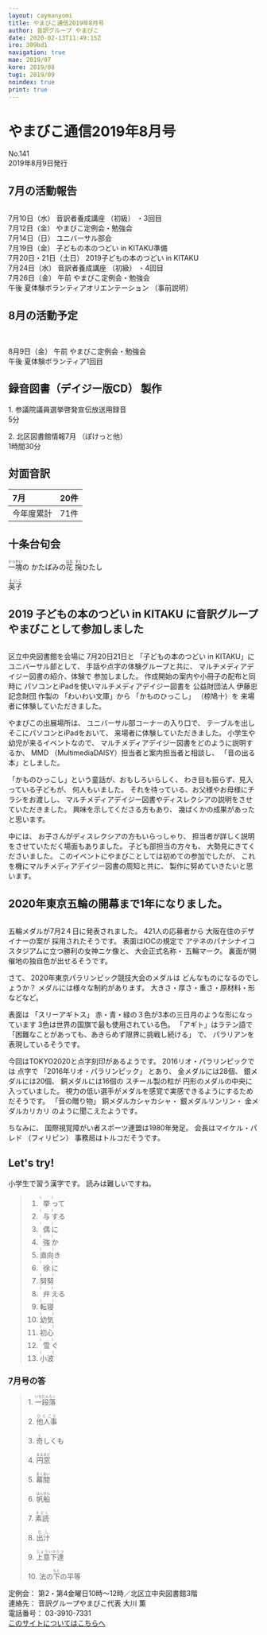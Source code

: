 ```yaml
---
layout: caymanyomi
title: やまびこ通信2019年8月号
author: 音訳グループ やまびこ
date: 2020-02-13T11:49:15Z
iro: 309bd1
navigation: true
mae: 2019/07
kore: 2019/08
tugi: 2019/09
noindex: true
print: true
---
```

   

# <span data-dur="4.066" data-begin="2.050" id="xmri_0001">やまびこ通信2019年8月号</span>

<span data-dur="2.597" data-begin="6.098" id="xmri_0002">No.141</span>  
<span data-dur="3.795" data-begin="8.695" id="xmri_0003">2019年8月9日発行</span>

## <span data-dur="2.707" data-begin="17.037" id="xmri_0006">7月の活動報告</span>

<img class="migi" src="media/08/cut1.png" alt="" />


<span data-dur="2.013" data-begin="19.744" id="xmri_0007">7月10日（水）</span>
<span data-dur="1.979" data-begin="21.757" id="xmri_0008">音訳者養成講座</span>
<span data-dur="1.038" data-begin="23.736" id="xmri_0009">（初級）</span>
<span data-dur="2.035" data-begin="24.774" id="xmri_000A">・3回目</span>  
<span data-dur="2.271" data-begin="26.809" id="xmri_000B">7月12日（金）</span>
<span data-dur="3.599" data-begin="29.080" id="xmri_000C">やまびこ定例会・勉強会</span>  
<span data-dur="2.3" data-begin="32.679" id="xmri_000D">7月14日（日）</span>
<span data-dur="2.626" data-begin="34.979" id="xmri_000E">ユニバーサル部会</span>  
<span data-dur="2.318" data-begin="37.605" id="xmri_000F">7月19日（金）</span>
<span data-dur="4.141" data-begin="39.923" id="xmri_0010">子どもの本のつどい in KITAKU準備</span>  
<span data-dur="3.391" data-begin="44.064" id="xmri_0011">7月20日・21日（土日）</span>
<span data-dur="4.709" data-begin="47.455" id="xmri_0012">2019子どもの本のつどい in KITAKU</span>  
<span data-dur="2.39" data-begin="52.164" id="xmri_0013">7月24日（水）</span>
<span data-dur="1.979" data-begin="54.554" id="xmri_0014">音訳者養成講座</span>
<span data-dur="1.038" data-begin="56.533" id="xmri_0015">（初級）</span>
<span data-dur="2.16" data-begin="57.571" id="xmri_0016">・4回目</span>  
<span data-dur="2.515" data-begin="59.731" id="xmri_0017">7月26日（金）</span>
<span data-dur="0.994" data-begin="62.246" id="xmri_0018">午前</span>
<span data-dur="3.6" data-begin="63.240" id="xmri_0019">やまびこ定例会・勉強会</span>  
<span data-dur="0.865" data-begin="66.840" id="xmri_001A">午後</span>
<span data-dur="3" data-begin="67.705" id="xmri_001B">夏体験ボランティアオリエンテーション</span>
<span data-dur="3.04" data-begin="70.705" id="xmri_001C">（事前説明）</span>

## <span data-dur="2.626" data-begin="73.745" id="xmri_001D">8月の活動予定</span>

<img class="migi" src="media/08/cut2.png" alt="" />
<img class="migi" src="media/08/cut3.png" alt="" />


<span data-dur="2.155" data-begin="76.371" id="xmri_001E">8月9日（金）</span>
<span data-dur="0.994" data-begin="78.526" id="xmri_001F">午前</span>
<span data-dur="3.599" data-begin="79.520" id="xmri_0020">やまびこ定例会・勉強会</span>  
<span data-dur="0.866" data-begin="83.119" id="xmri_0021">午後</span>
<span data-dur="3.937" data-begin="83.985" id="xmri_0022">夏体験ボランティア1回目</span>

## <span data-dur="3.853" data-begin="87.922" id="xmri_0023">録音図書（デイジー版CD） 製作</span>

<span data-dur="1.458" data-begin="91.775" id="xmri_0024"></span>
<span data-dur="0.806" data-begin="93.233" id="xmri_0025">1.</span>
<span data-dur="4.156" data-begin="94.039" id="xmri_0026">参議院議員選挙啓発宣伝放送用録音</span>  
<span data-dur="1.482" data-begin="98.195" id="xmri_0027">5分</span>

<span data-dur="0.696" data-begin="99.677" id="xmri_0028">2.</span>
<span data-dur="2.42" data-begin="100.373" id="xmri_0029">北区図書館情報7月</span>
<span data-dur="1.549" data-begin="102.793" id="xmri_002A">（ぽけっと他）</span>  
<span data-dur="3.457" data-begin="104.342" id="xmri_002B">1時間30分</span>

## <span data-dur="2.022" data-begin="107.799" id="xmri_002C">対面音訳</span>

<span data-dur="1.143" data-begin="109.821" id="xmri_002D">7月</span>|<span data-dur="2.01" data-begin="110.964" id="xmri_002E">20件</span>
|:---|---:|
<span data-dur="1.603" data-begin="112.974" id="xmri_002F">今年度累計</span>|<span data-dur="3.118" data-begin="114.577" id="xmri_0030">71件</span>

## <span data-dur="2.117" data-begin="117.695" id="xmri_0031">十条台句会</span>

<span data-dur="10.285" data-begin="119.812" id="xmri_0032"><ruby>一塊<rt>いっかい</rt></ruby>の
かたばみの<ruby>花<rt>はな</rt></ruby>
<ruby>掬<rt>すく</rt></ruby>ひたし</span>

<span data-dur="2.538" data-begin="130.097" id="xmri_0038" class="haigo"><ruby>英子<rt>えいこ</rt></ruby></span>

## <span data-dur="3.57" data-begin="132.635" id="xmri_0039">2019 子どもの本のつどい in KITAKU に</span><span data-dur="3.638" data-begin="136.205" id="xmri_003A">音訳グループやまびことして参加しました</span>

<img class="migi" src="media/08/cut4.png" alt="" />

<span data-dur="2.863" data-begin="139.843" id="xmri_003B">区立中央図書館を会場に</span>
<span data-dur="2.812" data-begin="142.706" id="xmri_003C">7月20日21日と</span>
<span data-dur="2.755" data-begin="145.518" id="xmri_003D">「子どもの本のつどい in KITAKU」に</span>
<span data-dur="1.866" data-begin="148.273" id="xmri_003E">ユニバーサル部として、</span>
<span data-dur="2.947" data-begin="150.139" id="xmri_003F">手話や点字の体験グループと共に、</span>
<span data-dur="3.436" data-begin="153.086" id="xmri_0040">マルチメディアデイジー図書の紹介、体験で</span>
<span data-dur="2.263" data-begin="156.522" id="xmri_0041">参加しました。</span>
<span data-dur="4.365" data-begin="158.785" id="xmri_0042">作成開始の案内や小冊子の配布と同時に</span>
<span data-dur="4.331" data-begin="163.150" id="xmri_0043">パソコンとiPadを使いマルチメディアデイジー図書を</span>
<span data-dur="4.293" data-begin="167.499" id="xmri_0044">公益財団法人 伊藤忠記念財団 作製の</span>
<span data-dur="1.668" data-begin="171.792" id="xmri_0045">「わいわい文庫」から</span>
<span data-dur="1.487" data-begin="173.460" id="xmri_0046">「かものひっこし」</span>
<span data-dur="1.49" data-begin="174.947" id="xmri_0047">（椋鳩十）を</span>
<span data-dur="4.067" data-begin="176.437" id="xmri_0048">来場者に体験していただきました。</span>

<span data-dur="2.133" data-begin="180.504" id="xmri_0049">やまびこの出展場所は、</span>
<span data-dur="2.59" data-begin="182.637" id="xmri_004A">ユニバーサル部コーナーの入り口で、</span>
<span data-dur="1.416" data-begin="185.227" id="xmri_004B">テーブルを出し</span>
<span data-dur="3.15" data-begin="186.643" id="xmri_004C">そこにパソコンとiPadをおいて、</span>
<span data-dur="3.567" data-begin="189.793" id="xmri_004D">来場者に体験していただきました。</span>
<span data-dur="2.95" data-begin="193.360" id="xmri_004E">小学生や幼児が来るイベントなので、</span>
<span data-dur="3.867" data-begin="196.310" id="xmri_004F">マルチメディアデイジー図書をどのように説明するか、</span>
<span data-dur="1.204" data-begin="200.177" id="xmri_0050">MMD</span>
<span data-dur="4.639" data-begin="201.381" id="xmri_0051">（MultimediaDAISY）担当者と案内担当者と相談し、</span>
<span data-dur="3.315" data-begin="206.020" id="xmri_0052">「音の出る本」としました。</span>

<span data-dur="3.328" data-begin="209.335" id="xmri_0053">「かものひっこし」という童話が、おもしろいらしく、</span>
<span data-dur="2.88" data-begin="212.663" id="xmri_0054">わき目も振らず、見入っている子どもが、</span>
<span data-dur="2.36" data-begin="215.543" id="xmri_0055">何人もいました。</span>
<span data-dur="4.481" data-begin="217.903" id="xmri_0056">それを待っている、お父様やお母様にチラシをお渡しし、</span>
<span data-dur="5.845" data-begin="222.384" id="xmri_0057">マルチメディアデイジー図書やディスレクシアの説明をさせていただきました。</span>
<span data-dur="2.618" data-begin="228.229" id="xmri_0058">興味を示してくださる方もあり、</span>
<span data-dur="4.211" data-begin="230.847" id="xmri_0059">幾ばくかの成果があったと思います。</span>

<span data-dur="1.137" data-begin="235.058" id="xmri_005A">中には、</span>
<span data-dur="3.494" data-begin="236.195" id="xmri_005B">お子さんがディスレクシアの方もいらっしゃり、</span>
<span data-dur="5.768" data-begin="239.689" id="xmri_005C">担当者が詳しく説明をさせていただく場面もありました。</span>
<span data-dur="2.317" data-begin="245.457" id="xmri_005D">子ども部担当の方々も、</span>
<span data-dur="3.879" data-begin="247.774" id="xmri_005E">大勢見にきてくださいました。</span>
<span data-dur="4.317" data-begin="251.653" id="xmri_005F">このイベントにやまびことしては初めての参加でしたが、</span>
<span data-dur="3.999" data-begin="255.970" id="xmri_0060">これを機にマルチメディアデイジー図書の周知と共に、</span>
<span data-dur="4.433" data-begin="259.969" id="xmri_0061">製作に努めていきたいと思います。</span>

## <span data-dur="5.792" data-begin="264.402" id="xmri_0062">2020年東京五輪の開幕まで1年になりました。</span>

<img class="migi" src="media/08/cut5.png" alt="" />


<span data-dur="4.831" data-begin="270.194" id="xmri_0063">五輪メダルが7月2４日に発表されました。</span>
<span data-dur="2.74" data-begin="275.025" id="xmri_0064">421人の応募者から</span>
<span data-dur="4.997" data-begin="277.765" id="xmri_0065">大阪在住のデザイナーの案が 採用されたそうです。</span>
<span data-dur="2.883" data-begin="282.762" id="xmri_0066">表面はIOCの規定で</span>
<span data-dur="4.93" data-begin="285.645" id="xmri_0067">アテネのパナシナイコスタジアムに立つ勝利の女神ニケ像と、</span>
<span data-dur="2.072" data-begin="290.575" id="xmri_0068">大会正式名称・</span>
<span data-dur="2.147" data-begin="292.647" id="xmri_0069">五輪マーク。</span>
<span data-dur="5.203" data-begin="294.794" id="xmri_006A">裏面が開催地の独自色が出せるそうです。</span>

<span data-dur="0.889" data-begin="299.997" id="xmri_006B">さて、</span>
<span data-dur="4.192" data-begin="300.886" id="xmri_006C">2020年東京パラリンピック競技大会のメダルは</span>
<span data-dur="3.534" data-begin="305.078" id="xmri_006D">どんなものになるのでしょうか？</span>
<span data-dur="4.258" data-begin="308.612" id="xmri_006E">メダルには様々な制約があります。</span>
<span data-dur="5.841" data-begin="312.870" id="xmri_006F">大きさ・厚さ・重さ・原材料・形などなど。</span>

<span data-dur="1.193" data-begin="318.711" id="xmri_0070">表面は</span>
<span data-dur="1.46" data-begin="319.904" id="xmri_0071">「スリーアギトス」</span>
<span data-dur="6.119" data-begin="321.364" id="xmri_0072">赤・青・緑の３色が3本の三日月のような形になっています</span>
<span data-dur="5.409" data-begin="327.483" id="xmri_0073">3色は世界の国旗で最も使用されている色。</span>
<span data-dur="1.737" data-begin="332.892" id="xmri_0074">「アギト」はラテン語で</span>
<span data-dur="4.408" data-begin="334.629" id="xmri_0075">「困難なことがあっても、あきらめず限界に挑戦し続ける」</span>
<span data-dur="0.719" data-begin="339.037" id="xmri_0076">で、</span>
<span data-dur="3.904" data-begin="339.756" id="xmri_0077">パラリアンを表現しているそうです。</span>

<span data-dur="6.071" data-begin="343.660" id="xmri_0078">今回はTOKYO2020と点字刻印があるようです。</span>
<span data-dur="3.1" data-begin="349.731" id="xmri_0079">2016リオ・パラリンピックでは</span>
<span data-dur="1.026" data-begin="352.831" id="xmri_007A">点字で</span>
<span data-dur="2.989" data-begin="353.857" id="xmri_007B">「2016年リオ・パラリンピック」</span>
<span data-dur="0.886" data-begin="356.846" id="xmri_007C">とあり、</span>
<span data-dur="2.171" data-begin="357.732" id="xmri_007D">金メダルには28個、</span>
<span data-dur="1.94" data-begin="359.903" id="xmri_007E">銀メダルには20個、</span>
<span data-dur="2.117" data-begin="361.843" id="xmri_007F">銅メダルには16個の</span>
<span data-dur="1.855" data-begin="363.960" id="xmri_0080">スチール製の粒が</span>
<span data-dur="3.779" data-begin="365.815" id="xmri_0081">円形のメダルの中央に入っていました。</span>
<span data-dur="6.919" data-begin="369.594" id="xmri_0082">視力の低い選手がメダルを感覚で実感できるようにするためだそうです。</span>
<span data-dur="1.505" data-begin="376.513" id="xmri_0083">「音の贈り物」</span>
<span data-dur="1.883" data-begin="378.018" id="xmri_0084">銅メダルカシャカシャ・</span>
<span data-dur="1.853" data-begin="379.901" id="xmri_0085">銀メダルリンリン・</span>
<span data-dur="1.856" data-begin="381.754" id="xmri_0086">金メダルカリカリ</span>
<span data-dur="3.339" data-begin="383.610" id="xmri_0087">のように聞こえたようです。</span>

<span data-dur="1.079" data-begin="386.949" id="xmri_0088">ちなみに、</span>
<span data-dur="6.018" data-begin="388.028" id="xmri_0089">国際視覚障がい者スポーツ連盟は1980年発足。</span>
<span data-dur="2.292" data-begin="394.046" id="xmri_008A">会長はマイケル・パレド</span>
<span data-dur="1.084" data-begin="396.338" id="xmri_008B">（フィリピン）</span>
<span data-dur="4.277" data-begin="397.422" id="xmri_008C">事務局はトルコだそうです。</span>

## <span data-dur="1.901" data-begin="401.699" id="xmri_008D">Let's try!</span>

<span data-dur="3.248" data-begin="403.600" id="xmri_008E">小学生で習う漢字です。</span>
<span data-dur="4.145" data-begin="406.848" id="xmri_008F">読みは難しいですね。</span>
<span data-dur="3.934" data-begin="410.993" id="xmri_0090"></span>

<blockquote markdown="1"> 

1. <ruby>挙<rt>(　　　)</rt></ruby>って
2. <ruby>与<rt>(　　　)</rt></ruby>する
3. <ruby>偶<rt>(　　　)</rt></ruby>に
4. <ruby>強<rt>(　　　)</rt></ruby>か
5. <ruby>直向<rt>(　　　)</rt></ruby>き
6. <ruby>徐<rt>(　　　)</rt></ruby>に
7. <ruby>努努<rt>(　　　)</rt></ruby>
8. <ruby>弁<rt>(　　　)</rt></ruby>える
9. <ruby>転寝<rt>(　　　)</rt></ruby>
10. <ruby>幼気<rt>(　　　)</rt></ruby>
11. <ruby>初心<rt>(　　　)</rt></ruby>
12. <ruby>雪<rt>(　　　)</rt></ruby>ぐ
13. <ruby>小波<rt>(　　　)</rt></ruby>

</blockquote>

### <span data-dur="2.307" data-begin="414.927" id="xmri_0091">7月号の答</span>

<blockquote markdown="1"> 

<span data-dur="0.806" data-begin="417.234" id="xmri_0092">1.</span>
<span data-dur="1.821" data-begin="418.040" id="xmri_0093"><ruby>一段落<rt>いちだんらく</rt></ruby></span>

<span data-dur="0.697" data-begin="419.861" id="xmri_0094">2.</span>
<span data-dur="1.628" data-begin="420.558" id="xmri_0095"><ruby>他人事<rt>ひとごと</rt></ruby></span>

<span data-dur="0.797" data-begin="422.186" id="xmri_0096">3.</span>
<span data-dur="1.596" data-begin="422.983" id="xmri_0097"><ruby>奇<rt>く</rt></ruby>しくも</span>

<span data-dur="0.774" data-begin="424.579" id="xmri_0098">4.</span>
<span data-dur="1.565" data-begin="425.353" id="xmri_0099"><ruby>円窓<rt>まるまど</rt></ruby></span>

<span data-dur="0.711" data-begin="426.918" id="xmri_009A">5.</span>
<span data-dur="1.656" data-begin="427.629" id="xmri_009B"><ruby>幕間<rt>まくあい</rt></ruby></span>

<span data-dur="0.871" data-begin="429.285" id="xmri_009C">6.</span>
<span data-dur="1.56" data-begin="430.156" id="xmri_009D"><ruby>帆船<rt>はんせん</rt></ruby></span>

<span data-dur="0.8" data-begin="431.716" id="xmri_009E">7.</span>
<span data-dur="1.521" data-begin="432.516" id="xmri_009F"><ruby>素読<rt>そどく</rt></ruby></span>

<span data-dur="0.833" data-begin="434.037" id="xmri_00A0">8.</span>
<span data-dur="1.41" data-begin="434.870" id="xmri_00A1"><ruby>出汁<rt>だし</rt></ruby></span>

<span data-dur="0.777" data-begin="436.280" id="xmri_00A2">9.</span>
<span data-dur="1.854" data-begin="437.057" id="xmri_00A3"><ruby>上意下達<rt>じょういかたつ</rt></ruby></span>

<span data-dur="0.795" data-begin="438.911" id="xmri_00A4">10.</span>
<span data-dur="3.363" data-begin="439.706" id="xmri_00A5">法の<ruby>下<rt>もと</rt></ruby>の平等</span>

</blockquote>

<span data-dur="1.239" data-begin="443.069" id="xmri_00A6">定例会：</span>
<span data-dur="5.972" data-begin="444.308" id="xmri_00A7">第2・第4金曜日10時～12時／北区立中央図書館3階</span>  
<span data-dur="1.297" data-begin="450.280" id="xmri_00A8">連絡先：</span>
<span data-dur="4.029" data-begin="451.577" id="xmri_00A9">音訳グループやまびこ代表 大川 薫</span>  
<span data-dur="1.492" data-begin="455.606" id="xmri_00AA">電話番号：</span>
<span data-dur="3.7" data-begin="457.098" id="xmri_00AB">03-3910-7331</span>  
<span data-dur="2.379" data-begin="460.798" id="xmri_00AC"><a href="mailto:ymbk2016ml@gmail.com?Subject=やまびこウェブサイトについて" data-dur="2.197" data-begin="463.177" id="xmri_00AD">このサイトについてはこちらへ</a></span>
<span data-dur="5.947" data-begin="465.374" id="xmri_00AE"></span>

 <span data-dur="1.15" data-begin="471.321" id="xmri_00AF"></span>

